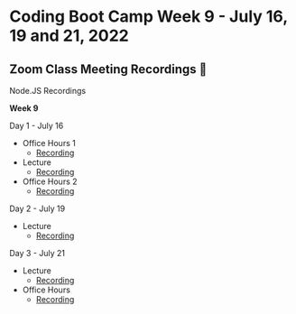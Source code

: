 # Coding Boot Camp Week 9 - July 16, 19 and 21, 2022 

## Zoom Class Meeting Recordings 🎥

Node.JS Recordings

**Week 9**

Day 1 - July 16
* Office Hours 1
  * [Recording](https://zoom.us/rec/play/r-N7gWy5YPBWhg4tRIRmAeoCUcGv1KvLAQexj6SCed6yKTX7RONfio-z9MP1rKhrv3tsWTCPCmy7HZEn.RkKh1ZIRtiyoPXZ_)
* Lecture 
  * [Recording](https://zoom.us/rec/play/MHEw-1a5MJFweX8eZGlcKuoZzih6oZesDOzfelqKg9xNF6Mhao1btkuPLU8j34fY3wpNGTpoxvSk6yhk.2N6LpBzdSxkq1YIk)
* Office Hours 2
  * [Recording](https://zoom.us/rec/play/l4YK2-ACbkua6ygUbRsjXIkenpLmnBFjT1Dv5rABEIODs165AdpjoWL8LsuncqiQ7b-2gvaeMCnA4JmX.xxElfRpBGJlC6RH4)

Day 2 - July 19
* Lecture
  * [Recording](https://zoom.us/rec/play/kwsgfyQTUn59SbYrVNg7elCwkjSlTBKJe0JDsHwd13thEshJUyR5yCHdFaxs4l8sdu_XsezZkPeiK5yz.Vvj2wsohfeXY0c_s)

Day 3 - July 21
* Lecture
  * [Recording](https://zoom.us/rec/play/YEQAD2Y0f_8yfDNvdY4kWqKscvgoQojzB4HGb1EAbyrTHs_k720HXrksCq0mOQzNGGmO9v7oeWU-q231.DV98uROC7AqsKL-j)
* Office Hours
  * [Recording](https://zoom.us/rec/play/7wCUfEsmlV9T3i86neAnYFDbhHLExg2T9VIeXdjDtFra6rkWppdqQMw4zfJfuhsnqq_RxIhiTFX8PwIz.ESdKxZTOMpKK49HQ)
